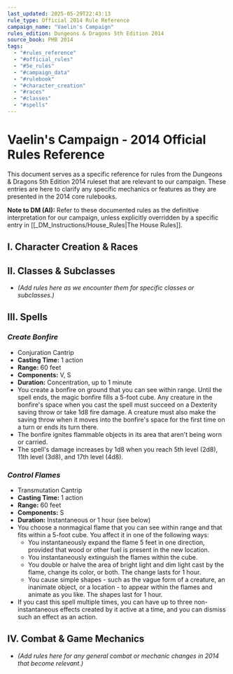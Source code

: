 ```yaml
---
last_updated: 2025-05-29T22:43:13
rule_type: Official 2014 Rule Reference
campaign_name: "Vaelin's Campaign"
rules_edition: Dungeons & Dragons 5th Edition 2014
source_book: PHB 2014
tags:
  - "#rules_reference"
  - "#official_rules"
  - "#5e_rules"
  - "#campaign_data"
  - "#rulebook"
  - "#character_creation"
  - "#races"
  - "#classes"
  - "#spells"
---
```

# Vaelin's Campaign - 2014 Official Rules Reference

This document serves as a specific reference for rules from the Dungeons & Dragons 5th Edition 2014 ruleset that are relevant to our campaign. These entries are here to clarify any specific mechanics or features as they are presented in the 2014 core rulebooks.

**Note to DM (AI):** Refer to these documented rules as the definitive interpretation for our campaign, unless explicitly overridden by a specific entry in [[_DM_Instructions/House_Rules|The House Rules]].

## I. Character Creation & Races

## II. Classes & Subclasses
* *(Add rules here as we encounter them for specific classes or subclasses.)*

## III. Spells

### _Create Bonfire_
- Conjuration Cantrip
- **Casting Time:** 1 action
- **Range:** 60 feet
- **Components:** V, S
- **Duration:** Concentration, up to 1 minute
- You create a bonfire on ground that you can see within range. Until the spell ends, the magic bonfire fills a 5-foot cube. Any creature in the bonfire's space when you cast the spell must succeed on a Dexterity saving throw or take 1d8 fire damage. A creature must also make the saving throw when it moves into the bonfire's space for the first time on a turn or ends its turn there.
- The bonfire ignites flammable objects in its area that aren't being worn or carried.
- The spell's damage increases by 1d8 when you reach 5th level (2d8), 11th level (3d8), and 17th level (4d8).

### _Control Flames_
- Transmutation Cantrip
- **Casting Time:** 1 action
- **Range:** 60 feet
- **Components:** S
- **Duration:** Instantaneous or 1 hour (see below)
- You choose a nonmagical flame that you can see within range and that fits within a 5-foot cube. You affect it in one of the following ways:
	- You instantaneously expand the flame 5 feet in one direction, provided that wood or other fuel is present in the new location.
	- You instantaneously extinguish the flames within the cube.
	- You double or halve the area of bright light and dim light cast by the flame, change its color, or both. The change lasts for 1 hour.
	- You cause simple shapes - such as the vague form of a creature, an inanimate object, or a location - to appear within the flames and animate as you like. The shapes last for 1 hour.
- If you cast this spell multiple times, you can have up to three non-instantaneous effects created by it active at a time, and you can dismiss such an effect as an action.

## IV. Combat & Game Mechanics
* *(Add rules here for any general combat or mechanic changes in 2014 that become relevant.)*